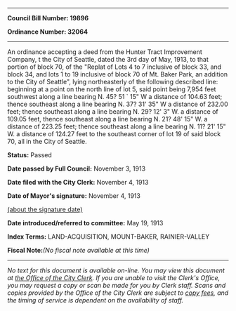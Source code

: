 

********

**Council Bill Number: 19896**
   
**Ordinance Number: 32064**
********

 An ordinance accepting a deed from the Hunter Tract Improvement Company, t the City of Seattle, dated the 3rd day of May, 1913, to that portion of block 70, of the "Replat of Lots 4 to 7 inclusive of block 33, and block 34, and lots 1 to 19 inclusive of block 70 of Mt. Baker Park, an addition to the City of Seattle", lying northeasterly of the following described line: beginning at a point on the north line of lot 5, said point being 7,954 feet southwest along a line bearing N. 45? 51 ` 15" W a distance of 104.63 feet; thence southeast along a line bearing N. 37? 31' 35" W a distance of 232.00 feet; thence southeast along a line bearing N. 29? 12' 3" W. a distance of 109.05 feet, thence southeast along a line bearing N. 21? 48' 15" W. a distance of 223.25 feet; thence southeast along a line bearing N. 11? 21' 15" W. a distance of 124.27 feet to the southeast corner of lot 19 of said block 70, all in the City of Seattle.

**Status:** Passed
   
**Date passed by Full Council:** November 3, 1913
   
**Date filed with the City Clerk:** November 4, 1913
   
**Date of Mayor's signature:** November 4, 1913
   
[(about the signature date)](/~public/approvaldate.htm)
   
   
   
**Date introduced/referred to committee:** May 19, 1913
   
   
**Index Terms:** LAND-ACQUISITION, MOUNT-BAKER, RAINIER-VALLEY

**Fiscal Note:**_(No fiscal note available at this time)_
********

_No text for this document is available on-line. You may view this document at [the Office of the City Clerk](http://www.seattle.gov/leg/clerk/contactUs.htm). If you are unable to visit the Clerk's Office, you may request a copy or scan be made for you by Clerk staff. Scans and copies provided by the Office of the City Clerk are subject to [copy fees](http://clerk.seattle.gov/~public/clerkfees.htm), and the timing of service is dependent on the availability of staff._

